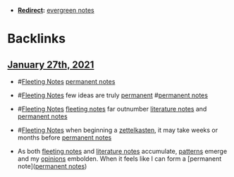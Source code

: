 - **[Redirect](<Redirect.md>):** [evergreen notes](<evergreen notes.md>)

# Backlinks
## [January 27th, 2021](<January 27th, 2021.md>)
- #[Fleeting Notes](<Fleeting Notes.md>) [permanent notes](<permanent notes.md>)

- #[Fleeting Notes](<Fleeting Notes.md>) few ideas are truly [permanent](<permanent.md>) #[permanent notes](<permanent notes.md>)

- #[Fleeting Notes](<Fleeting Notes.md>) [fleeting notes](<fleeting notes.md>) far outnumber [literature notes](<literature notes.md>) and [permanent notes](<permanent notes.md>)

- #[Fleeting Notes](<Fleeting Notes.md>) when beginning a [zettelkasten](<zettelkasten.md>), it may take weeks or months before [permanent notes](<permanent notes.md>)

- As both [fleeting notes](<fleeting notes.md>) and [literature notes](<literature notes.md>) accumulate, [patterns](<patterns.md>) emerge and my [opinions](<opinions.md>) embolden. When it feels like I can form a [permanent note]([permanent notes](<permanent notes.md>))

